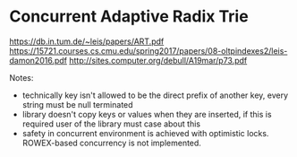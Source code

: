 Concurrent Adaptive Radix Trie
===

https://db.in.tum.de/~leis/papers/ART.pdf
https://15721.courses.cs.cmu.edu/spring2017/papers/08-oltpindexes2/leis-damon2016.pdf
http://sites.computer.org/debull/A19mar/p73.pdf

Notes:

- technically key isn't allowed to be the direct prefix of another key, every string must be null terminated
- library doesn't copy keys or values when they are inserted, if this is required user of the library must case about this
- safety in concurrent environment is achieved with optimistic locks.
  ROWEX-based concurrency is not implemented.
